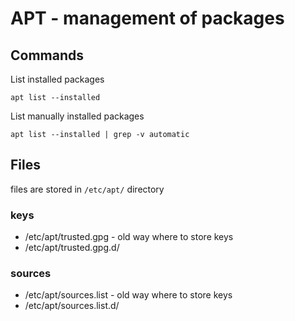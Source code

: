 # APT - management of packages

## Commands

List installed packages
```
apt list --installed
```

List manually installed packages
```
apt list --installed | grep -v automatic
```

## Files

files are stored in `/etc/apt/` directory

### keys
- /etc/apt/trusted.gpg - old way where to store keys
- /etc/apt/trusted.gpg.d/

### sources
- /etc/apt/sources.list - old way where to store keys
- /etc/apt/sources.list.d/
